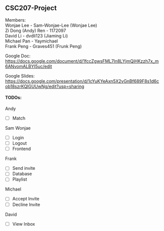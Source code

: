 ## CSC207-Project
Members:\
Wonjae Lee - Sam-Wonjae-Lee (Wonjae Lee)\
Zi Dong (Andy) Ren - 1172097\
David Li - dvdli123 (Jiaming Li)\
Michael Pan - Yaymichael\
Frank Peng - Graves451 (Frunk Peng)

Google Doc:
https://docs.google.com/document/d/1fccZgwsFML7ln8LYjmQiHKzzh7x_m6ANvomALBYI5uc/edit

Google Slides:
https://docs.google.com/presentation/d/1cYuKYeAxn5X2vGnBf689F8s1d6cob18szrKQlGUUwNg/edit?usp=sharing

#### TODOs:
Andy
- [ ] Match

Sam Wonjae
- [ ] Login
- [ ] Logout
- [ ] Frontend

Frank
- [ ] Send invite
- [ ] Database
- [ ] Playlist

Michael
- [ ] Accept Invite
- [ ] Decline Invite

David
- [ ] View Inbox 
